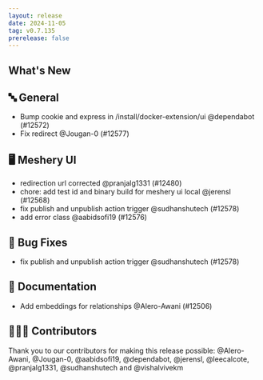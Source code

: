 ```yaml
---
layout: release
date: 2024-11-05
tag: v0.7.135
prerelease: false
---
```


## What's New
## 🔤 General
- Bump cookie and express in /install/docker-extension/ui @dependabot (#12572)
- Fix redirect @Jougan-0 (#12577)

## 🖥 Meshery UI

- redirection url corrected @pranjalg1331 (#12480)
- chore: add test id and binary build for meshery ui local @jerensl (#12568)
- fix publish and unpublish action trigger @sudhanshutech (#12578)
- add error class @aabidsofi19 (#12576)

## 🐛 Bug Fixes

- fix publish and unpublish action trigger @sudhanshutech (#12578)

## 📖 Documentation

- Add embeddings for relationships @Alero-Awani (#12506)

## 👨🏽‍💻 Contributors

Thank you to our contributors for making this release possible:
@Alero-Awani, @Jougan-0, @aabidsofi19, @dependabot, @jerensl, @leecalcote, @pranjalg1331, @sudhanshutech and @vishalvivekm

